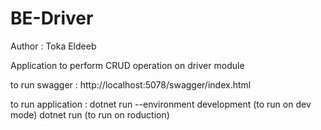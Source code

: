 # BE-Driver
Author : Toka Eldeeb

Application to perform CRUD operation on driver module

to run swagger :
http://localhost:5078/swagger/index.html

to run application : 
dotnet run --environment development  (to run on dev mode)
dotnet run (to run on roduction)